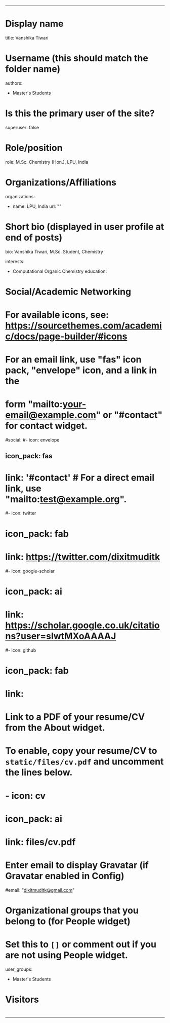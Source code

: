 
---
# Display name
title: Vanshika Tiwari 

# Username (this should match the folder name)
authors:
- Master's Students

# Is this the primary user of the site?
superuser: false

# Role/position
role: M.Sc. Chemistry (Hon.), LPU, India

# Organizations/Affiliations
organizations: 
- name: LPU, India
  url: ""

# Short bio (displayed in user profile at end of posts)
bio:  Vanshika Tiwari, M.Sc. Student, Chemistry

interests:
- Computational Organic Chemistry
education:
  
# Social/Academic Networking
# For available icons, see: https://sourcethemes.com/academic/docs/page-builder/#icons
#   For an email link, use "fas" icon pack, "envelope" icon, and a link in the
#   form "mailto:your-email@example.com" or "#contact" for contact widget.
#social:
#- icon: envelope
##  icon_pack: fas
#  link: '#contact'  # For a direct email link, use "mailto:test@example.org".
#- icon: twitter
#  icon_pack: fab
#  link: https://twitter.com/dixitmuditk
#- icon: google-scholar
#  icon_pack: ai
#  link: https://scholar.google.co.uk/citations?user=sIwtMXoAAAAJ
#- icon: github
#  icon_pack: fab
#  link: 
# Link to a PDF of your resume/CV from the About widget.
# To enable, copy your resume/CV to `static/files/cv.pdf` and uncomment the lines below.
# - icon: cv
#   icon_pack: ai
#   link: files/cv.pdf

# Enter email to display Gravatar (if Gravatar enabled in Config)
#email: "dixitmuditk@gmail.com"

# Organizational groups that you belong to (for People widget)
#   Set this to `[]` or comment out if you are not using People widget.
user_groups:
- Master's Students


# Visitors

#
---
